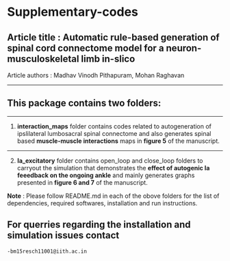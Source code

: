 # Supplementary-codes  
## Article title : Automatic rule-based generation of spinal cord connectome model for a neuron-musculoskeletal limb in-slico
Article authors : Madhav Vinodh Pithapuram, Mohan Raghavan 

__________________________________
## This package contains two folders:
__________________________________

1. **interaction_maps** folder contains codes related to autogeneration of ipslilateral lumbosacral spinal connectome and also generates spinal based **muscle-muscle interactions** maps in **figure 5** of the manuscript.   
__________________________________

2. **Ia_excitatory** folder contains open_loop and close_loop folders to carryout the simulation that demonstrates the **effect of autogenic Ia feeedback on the ongoing ankle** and mainly generates graphs presented in **figure 6 and 7** of the manuscript. 

**Note** : Please follow README.md in each of the obove folders for the list of dependencies, required softwares, installation and run instructions.

## For querries regarding the installation and simulation issues contact
    -bm15resch11001@iith.ac.in 
